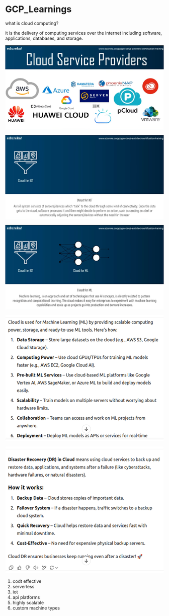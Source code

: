 # GCP_Learnings



what is cloud computing?

<!-- ans:  -->

it is the delivery of computing services over the internet including software, applications, databases, and storage.

<!-- cloud sevice providerse -->
![alt text](image.png)

<!-- cloud for iot -->
![alt text](image-1.png)

<!-- cloud for ML -->
![alt text](image-2.png)
<!-- how it will use in ml -->
![alt text](image-3.png)

<!-- what is disaster recovery -->

![alt text](image-4.png)


<!-- what is google cloud platform -->
 <!-- why GCP -->

1. codt effective
2. serverless
3. iot
4. api platforms
5. highly scalable
6. custom machine types
